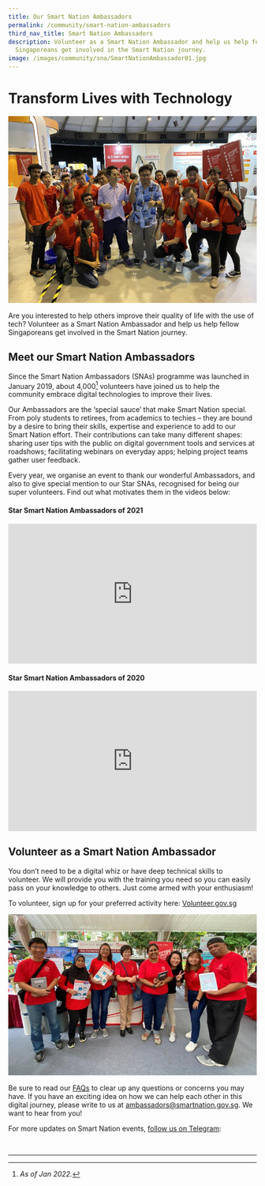```yaml
---
title: Our Smart Nation Ambassadors
permalink: /community/smart-nation-ambassadors
third_nav_title: Smart Nation Ambassadors
description: Volunteer as a Smart Nation Ambassador and help us help fellow
  Singaporeans get involved in the Smart Nation journey.
image: /images/community/sna/SmartNationAmbassador01.jpg
---
```

# Transform Lives with Technology

![Smart Nation Ambassdors](/images/community/sna/SNA-smart-Nation-U.jpg)

Are you interested to help others improve their quality of life with the use of tech?  Volunteer as a Smart Nation Ambassador and help us help fellow Singaporeans get involved in the Smart Nation journey.

## Meet our Smart Nation Ambassadors

Since the Smart Nation Ambassadors (SNAs) programme was launched in January 2019, about 4,000[^1] volunteers have joined us to help the community embrace digital technologies to improve their lives.

Our Ambassadors are the ‘special sauce’ that make Smart Nation special. From poly students to retirees, from academics to techies – they are bound by a desire to bring their skills, expertise and experience to add to our Smart Nation effort. Their contributions can take many different shapes: sharing user tips with the public on digital government tools and services at roadshows; facilitating webinars on everyday apps; helping project teams gather user feedback.

 
Every year, we organise an event  to thank our wonderful Ambassadors, and also to give special mention to our Star SNAs, recognised for being our super volunteers. Find out what motivates them in the videos below:

#### Star Smart Nation Ambassadors of 2021

<div style="max-width: 1280px">
    <div
        style="
            height: 0;
            overflow: hidden;
            position: relative;
            padding-bottom: 56.25%;
        "
    >
        <iframe
            src="https://www.youtube.com/embed/-V8zlVy499o" 
            height="720"
            width="1280"
            frameborder="0"
            title="YouTube video player"
            allow="accelerometer; autoplay; clipboard-write; encrypted-media; gyroscope; picture-in-picture"
            style="
                top: 0;
                left: 0;
                right: 0;
                bottom: 0;
                height: 100%;
                border: none;
                max-width: 100%;
                position: absolute;
            "
        ></iframe>
    </div>
</div>

#### Star Smart Nation Ambassadors of 2020

<div style="max-width: 1280px">
    <div
        style="
            height: 0;
            overflow: hidden;
            position: relative;
            padding-bottom: 56.25%;
        "
    >
        <iframe
            src="https://www.youtube.com/embed/sY__ajCgMnk" 
            height="720"
            width="1280"
            frameborder="0"
            title="YouTube video player"
            allow="accelerometer; autoplay; clipboard-write; encrypted-media; gyroscope; picture-in-picture"
            style="
                top: 0;
                left: 0;
                right: 0;
                bottom: 0;
                height: 100%;
                border: none;
                max-width: 100%;
                position: absolute;
            "
        ></iframe>
    </div>
</div>

## Volunteer as a Smart Nation Ambassador

You don’t need to be a digital whiz or have deep technical skills to volunteer. We will provide you with the training you need so you can easily pass on your knowledge to others. Just come armed with your enthusiasm!

To volunteer, sign up for your preferred activity here: <a href="https://www.volunteer.gov.sg/volunteer/agencies/agency_details/?code=SmartNation" target="_blank">Volunteer.gov.sg</a>  

![Smart Nation Ambassdors](/images/community/sna/SNA-Grp.jpg)

Be sure to read our [FAQs](/community/smart-nation-ambassadors/faq) to clear up any questions or concerns you may have. If you have an exciting idea on how we can help each other in this digital journey, please write to us at [ambassadors@smartnation.gov.sg](mailto:ambassadors@smartnation.gov.sg). We want to hear from you!

For more updates on Smart Nation events, [follow us on Telegram](https://t.me/SmartNationAmbassadors):

<br>

***

[^1]: *As of Jan 2022.*